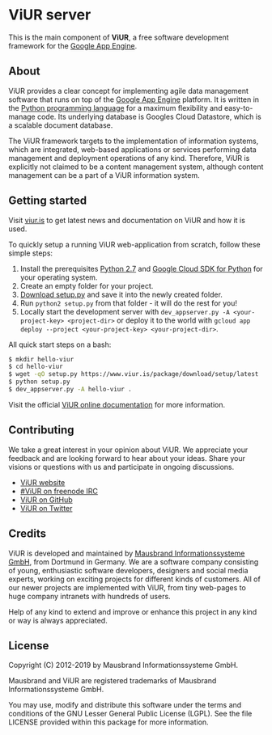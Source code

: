 # ViUR server

This is the main component of **ViUR**, a free software development framework for the [Google App Engine](https://appengine.google.com).

## About

ViUR provides a clear concept for implementing agile data management software that runs on top of the [Google App Engine](https://appengine.google.com) platform. It is written in the [Python programming language](https://python.org) for a maximum flexibility and easy-to-manage code. Its underlying database is Googles Cloud Datastore, which is a scalable document database.

The ViUR framework targets to the implementation of information systems, which are integrated, web-based applications or services performing data management and deployment operations of any kind. Therefore, ViUR is explicitly not claimed to be a content management system, although content management can be a part of a ViUR information system.

## Getting started

Visit [viur.is](https://www.viur.is/) to get latest news and documentation on ViUR and how it is used.

To quickly setup a running ViUR web-application from scratch, follow these simple steps:

1. Install the prerequisites [Python 2.7](https://www.python.org/downloads/) and [Google Cloud SDK for Python](https://cloud.google.com/sdk) for your operating system.
2. Create an empty folder for your project.
3. [Download setup.py](https://www.viur.is/package/download/setup/latest) and save it into the newly created folder.
4. Run ``python2 setup.py`` from that folder - it will do the rest for you!
5. Locally start the development server with ``dev_appserver.py -A <your-project-key> <project-dir>``
   or deploy it to the world with ``gcloud app deploy --project <your-project-key> <your-project-dir>``.

All quick start steps on a bash:

```bash
$ mkdir hello-viur                                                      # Setup project folder
$ cd hello-viur                                                         # Change into this folder
$ wget -qO setup.py https://www.viur.is/package/download/setup/latest   # Download latest setup
$ python setup.py                                                       # Run ViUR setup tool
$ dev_appserver.py -A hello-viur .                                      # Start Google App Engine
```

Visit the official [ViUR online documentation](https://docs.viur.is/latest) for more information.

## Contributing

We take a great interest in your opinion about ViUR. We appreciate your feedback and are looking forward to hear about your ideas. Share your visions or questions with us and participate in ongoing discussions.

- [ViUR website](https://www.viur.is)
- [#ViUR on freenode IRC](https://webchat.freenode.net/?channels=viur)
- [ViUR on GitHub](https://github.com/viur-framework)
- [ViUR on Twitter](https://twitter.com/weloveViUR)

## Credits

ViUR is developed and maintained by [Mausbrand Informationssysteme GmbH](https://www.mausbrand.de/en), from Dortmund in Germany. We are a software company consisting of young, enthusiastic software developers, designers and social media experts, working on exciting projects for different kinds of customers. All of our newer projects are implemented with ViUR, from tiny web-pages to huge company intranets with hundreds of users.

Help of any kind to extend and improve or enhance this project in any kind or way is always appreciated.

## License

Copyright (C) 2012-2019 by Mausbrand Informationssysteme GmbH.

Mausbrand and ViUR are registered trademarks of Mausbrand Informationssysteme GmbH.

You may use, modify and distribute this software under the terms and conditions of the GNU Lesser General Public License (LGPL). See the file LICENSE provided within this package for more information.
